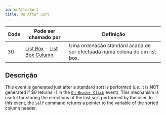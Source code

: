 ```yaml
---
id: onAfterSort
title: On After Sort
---
```


| Code | Pode ser chamado por                                                                                              | Definição                                                                 |
| ---- | ----------------------------------------------------------------------------------------------------------------- | ------------------------------------------------------------------------- |
| 30   | [List Box](FormObjects/listbox_overview.md) - [List Box Column](FormObjects/listbox_overview.md#list-box-columns) | Uma ordenação standard acaba de ser efectuada numa coluna de um list box. |

## Descrição

This event is generated just after a standard sort is performed (_i.e._ it is NOT generated if $0 returns -1 in the [`On Header Click`](onHeaderClick.md) event). This mechanism is useful for storing the directions of the last sort performed by the user. In this event, the `Self` command returns a pointer to the variable of the sorted column header.
